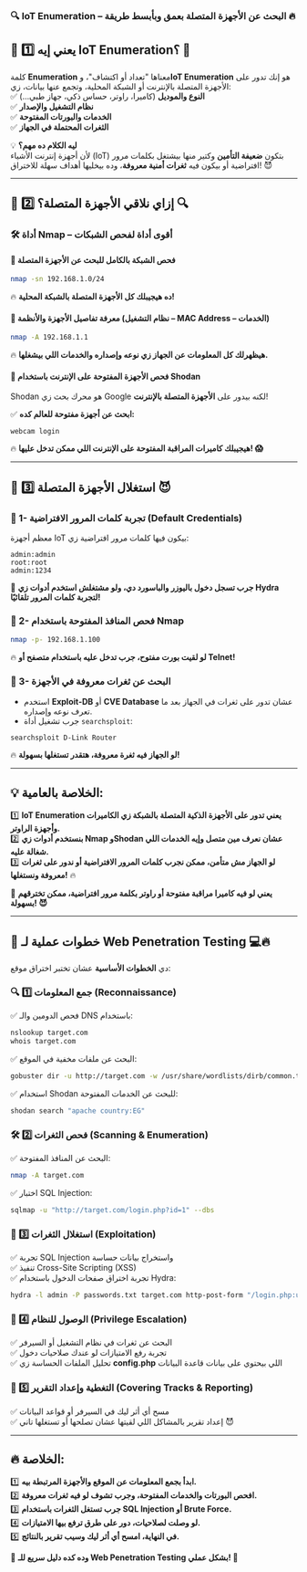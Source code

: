 ### **🔍 IoT Enumeration – البحث عن الأجهزة المتصلة بعمق وبأبسط طريقة 🔥**

## **📌 1️⃣ يعني إيه IoT Enumeration؟ 🤔**

كلمة **Enumeration** معناها "تعداد أو اكتشاف"، و**IoT Enumeration** هو إنك تدور على الأجهزة المتصلة بالإنترنت أو الشبكة المحلية، وتجمع عنها بيانات، زي:  
✅ **النوع والموديل** (كاميرا، راوتر، حساس ذكي، جهاز طبي...)  
✅ **نظام التشغيل والإصدار**  
✅ **الخدمات والبورتات المفتوحة**  
✅ **الثغرات المحتملة في الجهاز**

💡 **ليه الكلام ده مهم؟**  
لأن أجهزة إنترنت الأشياء (IoT) بتكون **ضعيفة التأمين** وكتير منها بيشتغل بكلمات مرور افتراضية أو بيكون فيه **ثغرات أمنية معروفة**، وده بيخليها أهداف سهلة للاختراق! 😈

---

## **📌 2️⃣ إزاي نلاقي الأجهزة المتصلة؟ 🔍**

### **🛠️ أداة Nmap – أقوى أداة لفحص الشبكات**

#### **🎯 فحص الشبكة بالكامل للبحث عن الأجهزة المتصلة**

```bash
nmap -sn 192.168.1.0/24
```

🔥 **ده هيجيبلك كل الأجهزة المتصلة بالشبكة المحلية!**

#### **🎯 معرفة تفاصيل الأجهزة والأنظمة (نظام التشغيل – MAC Address – الخدمات)**

```bash
nmap -A 192.168.1.1
```

🔥 **هيظهرلك كل المعلومات عن الجهاز زي نوعه وإصداره والخدمات اللي بيشغلها.**

#### **🎯 فحص الأجهزة المفتوحة على الإنترنت باستخدام Shodan**

Shodan هو محرك بحث زي Google لكنه بيدور على **الأجهزة المتصلة بالإنترنت**!

✅ **ابحث عن أجهزة مفتوحة للعالم كده:**

```
webcam login
```

🔥 **هيجيبلك كاميرات المراقبة المفتوحة على الإنترنت اللي ممكن تدخل عليها! 😱**

---

## **📌 3️⃣ استغلال الأجهزة المتصلة 😈**

### **🔹 1- تجربة كلمات المرور الافتراضية (Default Credentials)**

معظم أجهزة IoT بيكون فيها كلمات مرور افتراضية زي:

```
admin:admin
root:root
admin:1234
```

📌 **جرب تسجل دخول باليوزر والباسورد دي، ولو مشتغلش استخدم أدوات زي Hydra لتجربة كلمات المرور تلقائيًا!**

### **🔹 2- فحص المنافذ المفتوحة باستخدام Nmap**

```bash
nmap -p- 192.168.1.100
```

🔥 **لو لقيت بورت مفتوح، جرب تدخل عليه باستخدام متصفح أو Telnet!**

### **🔹 3- البحث عن ثغرات معروفة في الأجهزة**

- استخدم **Exploit-DB** أو **CVE Database** عشان تدور على ثغرات في الجهاز بعد ما تعرف نوعه وإصداره.
- جرب تشغيل أداة `searchsploit`:

```bash
searchsploit D-Link Router
```

🔥 **لو الجهاز فيه ثغرة معروفة، هتقدر تستغلها بسهولة!**

---

## **💡 الخلاصة بالعامية:**

1️⃣ **IoT Enumeration يعني تدور على الأجهزة الذكية المتصلة بالشبكة زي الكاميرات وأجهزة الراوتر.**  
2️⃣ **بنستخدم أدوات زي Nmap وShodan عشان نعرف مين متصل وإيه الخدمات اللي شغالة عليه.**  
3️⃣ **لو الجهاز مش متأمن، ممكن نجرب كلمات المرور الافتراضية أو ندور على ثغرات معروفة ونستغلها!** 🔥

🚀 **يعني لو فيه كاميرا مراقبة مفتوحة أو راوتر بكلمة مرور افتراضية، ممكن تخترقهم بسهولة! 😈**

---

## **📌 خطوات عملية لـ Web Penetration Testing 💻🔥**

دي **الخطوات الأساسية** عشان تختبر اختراق موقع:

### **🔍 1️⃣ جمع المعلومات (Reconnaissance)**

✅ فحص الدومين والـ DNS باستخدام:

```bash
nslookup target.com
whois target.com
```

✅ البحث عن ملفات مخفية في الموقع:

```bash
gobuster dir -u http://target.com -w /usr/share/wordlists/dirb/common.txt
```

✅ استخدام Shodan للبحث عن الخدمات المفتوحة:

```bash
shodan search "apache country:EG"
```

### **🛠️ 2️⃣ فحص الثغرات (Scanning & Enumeration)**

✅ البحث عن المنافذ المفتوحة:

```bash
nmap -A target.com
```

✅ اختبار SQL Injection:

```bash
sqlmap -u "http://target.com/login.php?id=1" --dbs
```

### **🎯 3️⃣ استغلال الثغرات (Exploitation)**

✅ تجربة SQL Injection واستخراج بيانات حساسة  
✅ تنفيذ Cross-Site Scripting (XSS)  
✅ تجربة اختراق صفحات الدخول باستخدام Hydra:

```bash
hydra -l admin -P passwords.txt target.com http-post-form "/login.php:user=^USER^&pass=^PASS^:F=incorrect"
```

### **🔐 4️⃣ الوصول للنظام (Privilege Escalation)**

✅ البحث عن ثغرات في نظام التشغيل أو السيرفر  
✅ تجربة رفع الامتيازات لو عندك صلاحيات دخول  
✅ تحليل الملفات الحساسة زي **config.php** اللي بيحتوي على بيانات قاعدة البيانات

### **📝 5️⃣ التغطية وإعداد التقرير (Covering Tracks & Reporting)**

✅ مسح أي أثر ليك في السيرفر أو قواعد البيانات  
✅ إعداد تقرير بالمشاكل اللي لقيتها عشان تصلحها أو تستغلها تاني 😈

---

## **🔥 الخلاصة:**

1️⃣ **ابدأ بجمع المعلومات عن الموقع والأجهزة المرتبطة بيه.**  
2️⃣ **افحص البورتات والخدمات المفتوحة، وجرب تشوف لو فيه ثغرات معروفة.**  
3️⃣ **جرب تستغل الثغرات باستخدام SQL Injection أو Brute Force.**  
4️⃣ **لو وصلت لصلاحيات، دور على طرق ترفع بيها الامتيازات.**  
5️⃣ **في النهاية، امسح أي أثر ليك وسيب تقرير بالنتائج.**

🎯 **وده كده دليل سريع للـ Web Penetration Testing بشكل عملي! 🚀**